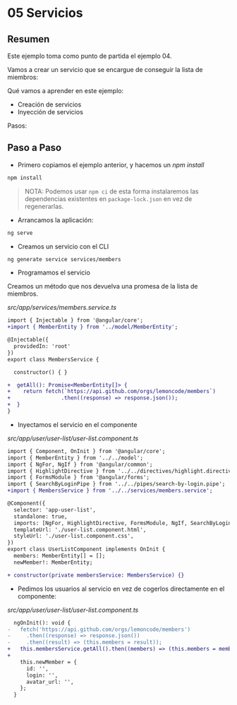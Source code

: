 # 05 Servicios

## Resumen

Este ejemplo toma como punto de partida el ejemplo 04.

Vamos a crear un servicio que se encargue de conseguir la lista de miembros:

Qué vamos a aprender en este ejemplo:

- Creación de servicios
- Inyección de servicios

Pasos:

## Paso a Paso

- Primero copiamos el ejemplo anterior, y hacemos un _npm install_

```bash
npm install
```

> NOTA: Podemos usar `npm ci` de esta forma instalaremos las dependencias existentes en `package-lock.json` en vez de regenerarlas.

- Arrancamos la aplicación:

```bash
ng serve
```

- Creamos un servicio con el CLI

```bash
ng generate service services/members
```

- Programamos el servicio

Creamos un método que nos devuelva una promesa de la lista de miembros.

_src/app/services/members.service.ts_

```diff
import { Injectable } from '@angular/core';
+import { MemberEntity } from '../model/MemberEntity';

@Injectable({
  providedIn: 'root'
})
export class MembersService {

  constructor() { }

+  getAll(): Promise<MemberEntity[]> {
+    return fetch(`https://api.github.com/orgs/lemoncode/members`)
+                .then((response) => response.json());
+  }
}
```

- Inyectamos el servicio en el componente

_src/app/user/user-list/user-list.component.ts_

```diff
import { Component, OnInit } from '@angular/core';
import { MemberEntity } from '../../model';
import { NgFor, NgIf } from '@angular/common';
import { HighlightDirective } from '../../directives/highlight.directive';
import { FormsModule } from '@angular/forms';
import { SearchByLoginPipe } from '../../pipes/search-by-login.pipe';
+import { MembersService } from '../../services/members.service';

@Component({
  selector: 'app-user-list',
  standalone: true,
  imports: [NgFor, HighlightDirective, FormsModule, NgIf, SearchByLoginPipe],
  templateUrl: './user-list.component.html',
  styleUrl: './user-list.component.css',
})
export class UserListComponent implements OnInit {
  members: MemberEntity[] = [];
  newMember!: MemberEntity;

+ constructor(private membersService: MembersService) {}

```

- Pedimos los usuarios al servicio en vez de cogerlos directamente en el componente:

_src/app/user/user-list/user-list.component.ts_

```diff
  ngOnInit(): void {
-   fetch('https://api.github.com/orgs/lemoncode/members')
-     .then((response) => response.json())
-     .then((result) => (this.members = result));
+   this.membersService.getAll().then((members) => (this.members = members));
+
    this.newMember = {
      id: '',
      login: '',
      avatar_url: '',
    };
  }
```
